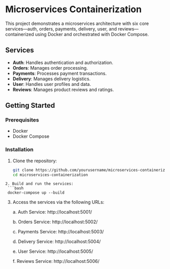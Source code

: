 # Microservices Containerization

This project demonstrates a microservices architecture with six core services—auth, orders, payments, delivery, user, and reviews—containerized using Docker and orchestrated with Docker Compose.

## Services

- **Auth**: Handles authentication and authorization.
- **Orders**: Manages order processing.
- **Payments**: Processes payment transactions.
- **Delivery**: Manages delivery logistics.
- **User**: Handles user profiles and data.
- **Reviews**: Manages product reviews and ratings.

## Getting Started

### Prerequisites

- Docker
- Docker Compose

### Installation

1. Clone the repository:

   ```bash
   git clone https://github.com/yourusername/microservices-containerization.git
   cd microservices-containerization
  ```
2. Build and run the services:
   ```bash
   docker-compose up --build
   ```
3. Access the services via the following URLs:

    a. Auth Service: http://localhost:5001/

    b. Orders Service: http://localhost:5002/

    c. Payments Service: http://localhost:5003/

    d. Delivery Service: http://localhost:5004/

    e. User Service: http://localhost:5005/

    f. Reviews Service: http://localhost:5006/
